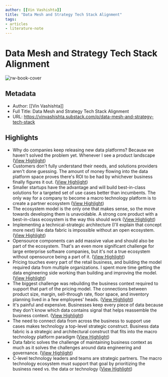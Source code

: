 ```yaml
---
author: [[Vin Vashishta]]
title: "Data Mesh and Strategy Tech Stack Alignment"
tags: 
- articles
- literature-note
---
```

# Data Mesh and Strategy Tech Stack Alignment

![rw-book-cover](https://substack-post-media.s3.amazonaws.com/public/images/6e0c55c7-a0e2-46e4-9245-732b324fb6d3_1920x1080.png)

## Metadata
- Author: [[Vin Vashishta]]
- Full Title: Data Mesh and Strategy Tech Stack Alignment
- URL: https://vinvashishta.substack.com/p/data-mesh-and-strategy-tech-stack

## Highlights
- Why do companies keep releasing new data platforms? Because we haven't solved the problem yet. Whenever I see a product landscape ([View Highlight](https://read.readwise.io/read/01gyt9n82d6vd137y69r967rwe))
- Customers don't fully understand their needs, and solutions providers aren't done guessing. The amount of money flowing into the data platform space proves there's ROI to be had by whichever business finally figures it out. ([View Highlight](https://read.readwise.io/read/01gyt9nkp780j0p370h350mjy6))
- Smaller startups have the advantage and will build best-in-class solutions for a targeted set of use cases better than incumbents. The only way for a company to become a macro technology platform is to create a partner ecosystem ([View Highlight](https://read.readwise.io/read/01gyta3atm080qew6xn48z1b1z))
- The ecosystem model is the only one that makes sense, so the move towards developing them is unavoidable. A strong core product with a best-in-class ecosystem is the way this should work ([View Highlight](https://read.readwise.io/read/01gyta3n7356mpxxn53ffcyqvw))
- Implementing a technical-strategic architecture (I'll explain that concept more next) like data fabric is impossible without an open ecosystem. ([View Highlight](https://read.readwise.io/read/01gyta40kxrfjqcgzcrmyk4x6k))
- Opensource components can add massive value and should also be part of the ecosystem. That's an even more significant challenge for large enterprise software companies, but it's not a true ecosystem without opensource being a part of it. ([View Highlight](https://read.readwise.io/read/01gyta4awkq5cvv4532e91wt1s))
- Pricing touches every part of the retail business, and building the model required data from multiple organizations. I spent more time getting the data engineering side working than building and improving the model. ([View Highlight](https://read.readwise.io/read/01gyta4qrxd74czej49vsgzkje))
- The biggest challenge was rebuilding the business context required to support that part of the pricing model. The connections between product size, margin, sell-through rate, floor space, and inventory planning lived in a few employees' heads. ([View Highlight](https://read.readwise.io/read/01gyta5n7negqv4jsrcx78w1j0))
- It's painful and expensive. Businesses keep every piece of data because they don't know which data contains signal that helps reassemble the business context. ([View Highlight](https://read.readwise.io/read/01gyta63tssj6p5zxrqrff3acq))
- The need to connect data from across the business to support use cases makes technology a top-level strategic construct. Business data fabric is a strategic and architectural construct that fits into the macro technology platform paradigm ([View Highlight](https://read.readwise.io/read/01gyta75z0914978hr30vtk59q))
- Data fabric solves the challenge of maintaining business context as much as it solves the challenges around data engineering and governance. ([View Highlight](https://read.readwise.io/read/01gyta7ce3pqqp8mszhng2v2x9))
- C-level technology leaders and teams are strategic partners. The macro technology ecosystem must support that goal by prioritizing the business need vs. the data or technology ([View Highlight](https://read.readwise.io/read/01gyta7x2e9gdkc7bxbxmq87cs))

